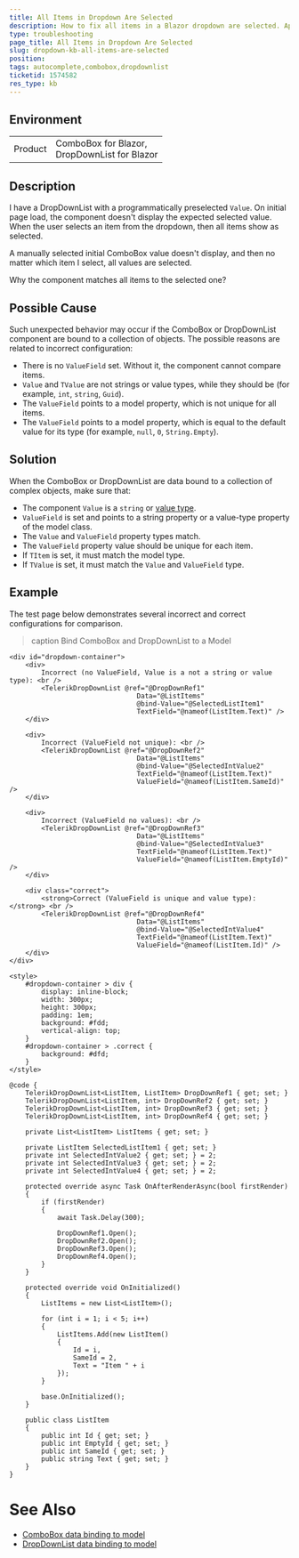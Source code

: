 ```yaml
---
title: All Items in Dropdown Are Selected
description: How to fix all items in a Blazor dropdown are selected. Applies to AutoComplete, ComboBox and DropDownList
type: troubleshooting
page_title: All Items in Dropdown Are Selected
slug: dropdown-kb-all-items-are-selected
position: 
tags: autocomplete,combobox,dropdownlist
ticketid: 1574582
res_type: kb
---
```


## Environment

<table>
    <tbody>
        <tr>
            <td>Product</td>
            <td>
                ComboBox for Blazor, <br />
                DropDownList for Blazor
            </td>
        </tr>
    </tbody>
</table>


## Description

I have a DropDownList with a programmatically preselected `Value`. On initial page load, the component doesn't display the expected selected value. When the user selects an item from the dropdown, then all items show as selected.

A manually selected initial ComboBox value doesn't display, and then no matter which item I select, all values are selected.

Why the component matches all items to the selected one?


## Possible Cause

Such unexpected behavior may occur if the ComboBox or DropDownList component are bound to a collection of objects. The possible reasons are related to incorrect configuration:

* There is no `ValueField` set. Without it, the component cannot compare items.
* `Value` and `TValue` are not strings or value types, while they should be (for example, `int`, `string`, `Guid`).
* The `ValueField` points to a model property, which is not unique for all items.
* The `ValueField` points to a model property, which is equal to the default value for its type (for example, `null`, `0`, `String.Empty`).


## Solution

When the ComboBox or DropDownList are data bound to a collection of complex objects, make sure that:

* The component `Value` is a `string` or [value type](https://learn.microsoft.com/en-us/dotnet/csharp/language-reference/builtin-types/value-types).
* `ValueField` is set and points to a string property or a value-type property of the model class.
* The `Value` and `ValueField` property types match.
* The `ValueField` property value should be unique for each item.
* If `TItem` is set, it must match the model type.
* If `TValue` is set, it must match the `Value` and `ValueField` type.


## Example

The test page below demonstrates several incorrect and correct configurations for comparison.

>caption Bind ComboBox and DropDownList to a Model

````RAZOR
<div id="dropdown-container">
    <div>
        Incorrect (no ValueField, Value is a not a string or value type): <br />
        <TelerikDropDownList @ref="@DropDownRef1"
                                Data="@ListItems"
                                @bind-Value="@SelectedListItem1"
                                TextField="@nameof(ListItem.Text)" />
    </div>

    <div>
        Incorrect (ValueField not unique): <br />
        <TelerikDropDownList @ref="@DropDownRef2"
                                Data="@ListItems"
                                @bind-Value="@SelectedIntValue2"
                                TextField="@nameof(ListItem.Text)"
                                ValueField="@nameof(ListItem.SameId)" />
    </div>

    <div>
        Incorrect (ValueField no values): <br />
        <TelerikDropDownList @ref="@DropDownRef3"
                                Data="@ListItems"
                                @bind-Value="@SelectedIntValue3"
                                TextField="@nameof(ListItem.Text)"
                                ValueField="@nameof(ListItem.EmptyId)" />
    </div>

    <div class="correct">
        <strong>Correct (ValueField is unique and value type):</strong> <br />
        <TelerikDropDownList @ref="@DropDownRef4"
                                Data="@ListItems"
                                @bind-Value="@SelectedIntValue4"
                                TextField="@nameof(ListItem.Text)"
                                ValueField="@nameof(ListItem.Id)" />
    </div>
</div>

<style>
    #dropdown-container > div {
        display: inline-block;
        width: 300px;
        height: 300px;
        padding: 1em;
        background: #fdd;
        vertical-align: top;
    }
    #dropdown-container > .correct {
        background: #dfd;
    }
</style>

@code {
    TelerikDropDownList<ListItem, ListItem> DropDownRef1 { get; set; }
    TelerikDropDownList<ListItem, int> DropDownRef2 { get; set; }
    TelerikDropDownList<ListItem, int> DropDownRef3 { get; set; }
    TelerikDropDownList<ListItem, int> DropDownRef4 { get; set; }

    private List<ListItem> ListItems { get; set; }

    private ListItem SelectedListItem1 { get; set; }
    private int SelectedIntValue2 { get; set; } = 2;
    private int SelectedIntValue3 { get; set; } = 2;
    private int SelectedIntValue4 { get; set; } = 2;

    protected override async Task OnAfterRenderAsync(bool firstRender)
    {
        if (firstRender)
        {
            await Task.Delay(300);

            DropDownRef1.Open();
            DropDownRef2.Open();
            DropDownRef3.Open();
            DropDownRef4.Open();
        }
    }

    protected override void OnInitialized()
    {
        ListItems = new List<ListItem>();

        for (int i = 1; i < 5; i++)
        {
            ListItems.Add(new ListItem()
            {
                Id = i,
                SameId = 2,
                Text = "Item " + i
            });
        }

        base.OnInitialized();
    }

    public class ListItem
    {
        public int Id { get; set; }
        public int EmptyId { get; set; }
        public int SameId { get; set; }
        public string Text { get; set; }
    }
}
````

# See Also

* [ComboBox data binding to model](slug://components/combobox/databind#bind-to-a-model)
* [DropDownList data binding to model](slug://components/dropdownlist/databind#bind-to-a-model)
